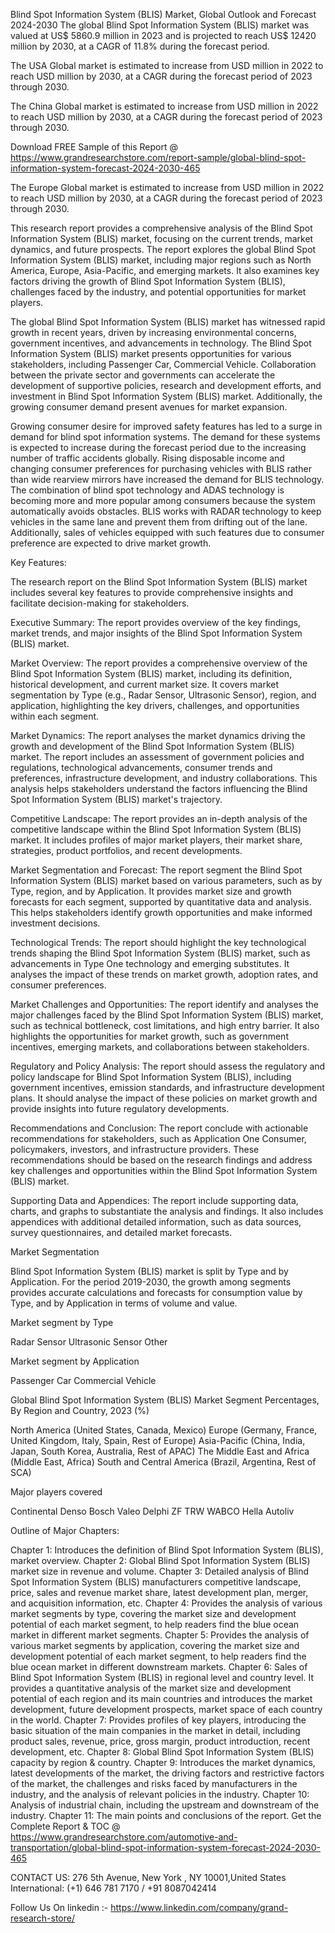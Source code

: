 Blind Spot Information System (BLIS) Market, Global Outlook and Forecast 2024-2030
The global Blind Spot Information System (BLIS) market was valued at US$ 5860.9 million in 2023 and is projected to reach US$ 12420 million by 2030, at a CAGR of 11.8% during the forecast period.

The USA Global market is estimated to increase from USD million in 2022 to reach USD million by 2030, at a CAGR during the forecast period of 2023 through 2030.

The China Global market is estimated to increase from USD million in 2022 to reach USD million by 2030, at a CAGR during the forecast period of 2023 through 2030.

Download FREE Sample of this Report @ https://www.grandresearchstore.com/report-sample/global-blind-spot-information-system-forecast-2024-2030-465

The Europe Global market is estimated to increase from USD million in 2022 to reach USD million by 2030, at a CAGR during the forecast period of 2023 through 2030.

This research report provides a comprehensive analysis of the Blind Spot Information System (BLIS) market, focusing on the current trends, market dynamics, and future prospects. The report explores the global Blind Spot Information System (BLIS) market, including major regions such as North America, Europe, Asia-Pacific, and emerging markets. It also examines key factors driving the growth of Blind Spot Information System (BLIS), challenges faced by the industry, and potential opportunities for market players.

The global Blind Spot Information System (BLIS) market has witnessed rapid growth in recent years, driven by increasing environmental concerns, government incentives, and advancements in technology. The Blind Spot Information System (BLIS) market presents opportunities for various stakeholders, including Passenger Car, Commercial Vehicle. Collaboration between the private sector and governments can accelerate the development of supportive policies, research and development efforts, and investment in Blind Spot Information System (BLIS) market. Additionally, the growing consumer demand present avenues for market expansion.

Growing consumer desire for improved safety features has led to a surge in demand for blind spot information systems. The demand for these systems is expected to increase during the forecast period due to the increasing number of traffic accidents globally. Rising disposable income and changing consumer preferences for purchasing vehicles with BLIS rather than wide rearview mirrors have increased the demand for BLIS technology. The combination of blind spot technology and ADAS technology is becoming more and more popular among consumers because the system automatically avoids obstacles. BLIS works with RADAR technology to keep vehicles in the same lane and prevent them from drifting out of the lane. Additionally, sales of vehicles equipped with such features due to consumer preference are expected to drive market growth.

Key Features:

The research report on the Blind Spot Information System (BLIS) market includes several key features to provide comprehensive insights and facilitate decision-making for stakeholders.

Executive Summary: The report provides overview of the key findings, market trends, and major insights of the Blind Spot Information System (BLIS) market.

Market Overview: The report provides a comprehensive overview of the Blind Spot Information System (BLIS) market, including its definition, historical development, and current market size. It covers market segmentation by Type (e.g., Radar Sensor, Ultrasonic Sensor), region, and application, highlighting the key drivers, challenges, and opportunities within each segment.

Market Dynamics: The report analyses the market dynamics driving the growth and development of the Blind Spot Information System (BLIS) market. The report includes an assessment of government policies and regulations, technological advancements, consumer trends and preferences, infrastructure development, and industry collaborations. This analysis helps stakeholders understand the factors influencing the Blind Spot Information System (BLIS) market's trajectory.

Competitive Landscape: The report provides an in-depth analysis of the competitive landscape within the Blind Spot Information System (BLIS) market. It includes profiles of major market players, their market share, strategies, product portfolios, and recent developments.

Market Segmentation and Forecast: The report segment the Blind Spot Information System (BLIS) market based on various parameters, such as by Type, region, and by Application. It provides market size and growth forecasts for each segment, supported by quantitative data and analysis. This helps stakeholders identify growth opportunities and make informed investment decisions.

Technological Trends: The report should highlight the key technological trends shaping the Blind Spot Information System (BLIS) market, such as advancements in Type One technology and emerging substitutes. It analyses the impact of these trends on market growth, adoption rates, and consumer preferences.

Market Challenges and Opportunities: The report identify and analyses the major challenges faced by the Blind Spot Information System (BLIS) market, such as technical bottleneck, cost limitations, and high entry barrier. It also highlights the opportunities for market growth, such as government incentives, emerging markets, and collaborations between stakeholders.

Regulatory and Policy Analysis: The report should assess the regulatory and policy landscape for Blind Spot Information System (BLIS), including government incentives, emission standards, and infrastructure development plans. It should analyse the impact of these policies on market growth and provide insights into future regulatory developments.

Recommendations and Conclusion: The report conclude with actionable recommendations for stakeholders, such as Application One Consumer, policymakers, investors, and infrastructure providers. These recommendations should be based on the research findings and address key challenges and opportunities within the Blind Spot Information System (BLIS) market.

Supporting Data and Appendices: The report include supporting data, charts, and graphs to substantiate the analysis and findings. It also includes appendices with additional detailed information, such as data sources, survey questionnaires, and detailed market forecasts.

Market Segmentation

Blind Spot Information System (BLIS) market is split by Type and by Application. For the period 2019-2030, the growth among segments provides accurate calculations and forecasts for consumption value by Type, and by Application in terms of volume and value.

Market segment by Type

Radar Sensor
Ultrasonic Sensor
Other

Market segment by Application

Passenger Car
Commercial Vehicle

Global Blind Spot Information System (BLIS) Market Segment Percentages, By Region and Country, 2023 (%)

North America (United States, Canada, Mexico)
Europe (Germany, France, United Kingdom, Italy, Spain, Rest of Europe)
Asia-Pacific (China, India, Japan, South Korea, Australia, Rest of APAC)
The Middle East and Africa (Middle East, Africa)
South and Central America (Brazil, Argentina, Rest of SCA)

Major players covered

Continental
Denso
Bosch
Valeo
Delphi
ZF TRW
WABCO
Hella
Autoliv

Outline of Major Chapters:

Chapter 1: Introduces the definition of Blind Spot Information System (BLIS), market overview.
Chapter 2: Global Blind Spot Information System (BLIS) market size in revenue and volume.
Chapter 3: Detailed analysis of Blind Spot Information System (BLIS) manufacturers competitive landscape, price, sales and revenue market share, latest development plan, merger, and acquisition information, etc.
Chapter 4: Provides the analysis of various market segments by type, covering the market size and development potential of each market segment, to help readers find the blue ocean market in different market segments.
Chapter 5: Provides the analysis of various market segments by application, covering the market size and development potential of each market segment, to help readers find the blue ocean market in different downstream markets.
Chapter 6: Sales of Blind Spot Information System (BLIS) in regional level and country level. It provides a quantitative analysis of the market size and development potential of each region and its main countries and introduces the market development, future development prospects, market space of each country in the world.
Chapter 7: Provides profiles of key players, introducing the basic situation of the main companies in the market in detail, including product sales, revenue, price, gross margin, product introduction, recent development, etc.
Chapter 8: Global Blind Spot Information System (BLIS) capacity by region & country.
Chapter 9: Introduces the market dynamics, latest developments of the market, the driving factors and restrictive factors of the market, the challenges and risks faced by manufacturers in the industry, and the analysis of relevant policies in the industry.
Chapter 10: Analysis of industrial chain, including the upstream and downstream of the industry.
Chapter 11: The main points and conclusions of the report.
Get the Complete Report & TOC @ https://www.grandresearchstore.com/automotive-and-transportation/global-blind-spot-information-system-forecast-2024-2030-465

CONTACT US:
276 5th Avenue, New York , NY 10001,United States
International: (+1) 646 781 7170 / +91 8087042414

Follow Us On linkedin :- https://www.linkedin.com/company/grand-research-store/
